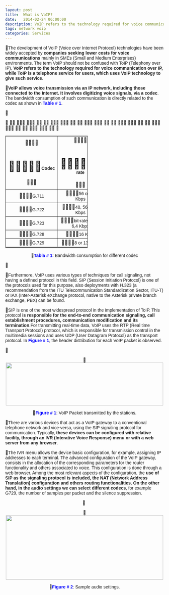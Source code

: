 ```yaml
---
layout: post
title:  What is VoIP?
date:   2014-02-24 06:00:00
description: VoIP refers to the technology required for voice communication over IP, while ToIP is a telephone service for users, which uses VoIP technology to give such service. VoIP allows voice transmission via an IP network, including those connected to the Internet. It involves digitizing voice signals, via a codec. 
tags: network voip
categories: Services
---
```

<p>
<span style="font-family: arial, helvetica, sans-serif; font-size: 14px;">The development of VoIP (Voice over Internet Protocol) technologies have been widely accepted by <strong>companies seeking lower costs for voice communications</strong> mainly in SMEs (Small and Medium Enterprises) environments. The term VoIP should not be confused with ToIP (Telephony over IP), <strong>VoIP refers to the technology required for voice communication over IP, while ToIP is a telephone service for users, which uses VoIP technology to give such service</strong>.</span></p>
<p>
<span style="font-family: arial, helvetica, sans-serif; font-size: 14px;"><strong>VoIP allows voice transmission via an IP network, including those connected to the Internet. It involves digitizing voice signals, via a codec</strong>. The bandwidth consumption of such communication is directly related to the codec as shown in <span style="color:#0000ff;"><strong>Table # 1</strong></span>.</span></p>
<p>
&nbsp;</p>
<table align="center" border="1" cellpadding="1" cellspacing="1" style="width: 262px;">
<tbody>
<tr>
<td style="width: 94px; text-align: center;">
<h1>
<strong><span style="font-size:14px;"><span style="font-family:arial,helvetica,sans-serif;">Codec</span></span></strong></h1>
</td>
<td style="width: 154px; text-align: center;">
<h1>
<strong><span style="font-size:14px;"><span style="font-family:arial,helvetica,sans-serif;">Bit-rate</span></span></strong></h1>
</td>
</tr>
<tr>
<td style="width: 94px; text-align: center;">
<span style="font-size:14px;"><span style="font-family:arial,helvetica,sans-serif;">G.711</span></span></td>
<td style="width: 154px; text-align: center;">
<span style="font-size:14px;"><span style="font-family:arial,helvetica,sans-serif;">56 or 64 Kbps</span></span></td>
</tr>
<tr>
<td style="width: 94px; text-align: center;">
<span style="font-size:14px;"><span style="font-family:arial,helvetica,sans-serif;">G.722</span></span></td>
<td style="width: 154px; text-align: center;">
<span style="font-size:14px;"><span style="font-family:arial,helvetica,sans-serif;">48, 56 or 64 Kbps</span></span></td>
</tr>
<tr>
<td style="width: 94px; text-align: center;">
<span style="font-size:14px;"><span style="font-family:arial,helvetica,sans-serif;">G.723</span></span></td>
<td style="width: 154px; text-align: center;">
<span style="font-size:14px;"><span style="font-family:arial,helvetica,sans-serif;">bit-rate 5,3 or 6,4 Kbps</span></span></td>
</tr>
<tr>
<td style="width: 94px; text-align: center;">
<span style="font-size:14px;"><span style="font-family:arial,helvetica,sans-serif;">G.728</span></span></td>
<td style="width: 154px; text-align: center;">
<span style="font-size:14px;"><span style="font-family:arial,helvetica,sans-serif;">16 Kbps</span></span></td>
</tr>
<tr>
<td style="width: 94px; text-align: center;">
<span style="font-size:14px;"><span style="font-family:arial,helvetica,sans-serif;">G.729</span></span></td>
<td style="width: 154px; text-align: center;">
<span style="font-size:14px;"><span style="font-family:arial,helvetica,sans-serif;">8 or 13 Kbps</span></span></td>
</tr>
</tbody>
</table>
<p style="text-align: center;">
<span style="font-size:14px;"><span style="font-family:arial,helvetica,sans-serif;"><span style="color:#0000ff;"><strong>Tabla # 1</strong></span>: Bandwidth consumption for different codec</span></span></p>
<p>
&nbsp;</p>
<p>
<span style="font-size:14px;"><span style="font-family:arial,helvetica,sans-serif;"><!--StartFragment-->Furthermore, VoIP uses various types of techniques for call signaling, not having a defined protocol in this field. SIP (Session Initiation Protocol) is one of the protocols used for this purpose, also deployments with H.323 (a recommendation from the&nbsp;ITU Telecommunication Standardization Sector, ITU-T) or IAX (Inter-Asterisk eXchange protocol, native to the&nbsp;Asterisk&nbsp;private branch exchange, PBX) can be found.</span></span><!--EndFragment--></p>
<p>
<span style="font-family: arial, helvetica, sans-serif; font-size: 14px;">SIP is one of the most widespread protocol in the implementation of ToIP. </span><span style="font-family: arial, helvetica, sans-serif; font-size: 14px;">This protocol <strong>is responsible for the end-to-end communication signaling, call establishment procedures, communication modification and its termination</strong>.</span><span style="font-family: arial, helvetica, sans-serif; font-size: 14px;">For transmitting real-time data, VoIP uses the RTP (Real time Transport Protocol) protocol, which is responsible for transmission control in the multimedia sessions and uses UDP (User Datagram Protocol) as the transport protocol. In <span style="color:#0000ff;"><strong>Figure # 1</strong></span>, the header distribution for each VoIP packet is observed.</span></p>
<p>
&nbsp;</p>
<p style="text-align: center;">
<img alt="" src="images/TICs/what-is-voip/1_en.png" style="height: 136px; width: 500px;" /></p>
<p style="text-align: center;">
<span style="font-family: arial, helvetica, sans-serif; font-size: 14px; color: rgb(0, 0, 255);"><strong>Figure # 1</strong></span><span style="font-family: arial, helvetica, sans-serif; font-size: 14px;">: VoIP Packet transmitted by the stations.</span></p>

<p>
<span style="font-size:14px;"><span style="font-family:arial,helvetica,sans-serif;"><!--StartFragment-->There are various devices that act as a VoIP gateway to a conventional telephone network and vice-versa, using the SIP signaling protocol for communication. Typically, <strong>these devices can be configured with relative facility, through an IVR (Interative Voice Response) menu or with a web server from any browser</strong>.</span></span><!--EndFragment--></p>
<p>
<span style="font-family: arial, helvetica, sans-serif; font-size: 14px;">The IVR menu allows the device basic configuration, for example, assigning IP addresses to each terminal. The advanced configuration of the VoIP gateway, consists in the allocation of the corresponding parameters for the router functionality and others associated to voice. This configuration is done through a web browser. </span><span style="font-family: arial, helvetica, sans-serif; font-size: 14px;">Among the most relevant aspects of the configuration, the <strong>use of SIP as the signaling protocol is included, the NAT (Network Address Translation) configuration and others routing functionalities. On the other hand, in the audio settings we can select different codecs</strong>, for example G729, the number of samples per packet and the silence suppression.</span></p>
<p style="text-align: center;">
&nbsp;</p>
<p style="text-align: center;">
<img alt="" src="images/TICs/what-is-voip/2.png" style="height: 204px; width: 500px;" /></p>
<p style="text-align: center;">
<span style="font-family: arial, helvetica, sans-serif; font-size: 14px; color: rgb(0, 0, 255);"><strong>Figure # 2</strong></span><span style="font-family: arial, helvetica, sans-serif; font-size: 14px;">: Sample audio settings.</span></p>